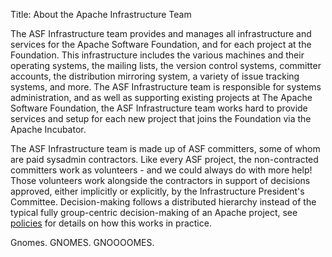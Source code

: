 Title: About the Apache Infrastructure Team


The ASF Infrastructure team provides and manages all infrastructure and services for the Apache Software Foundation, and for each project at the Foundation. This infrastructure includes the various machines and their operating systems, the mailing lists, the version control systems, committer accounts, the distribution mirroring system, a variety of issue tracking systems, and more. The ASF Infrastructure team is responsible for systems administration, and as well as supporting existing projects at The Apache Software Foundation, the ASF Infrastructure team works hard to provide services and setup for each new project that joins the Foundation via the Apache Incubator.

The ASF Infrastructure team is made up of ASF committers, some of whom are paid sysadmin contractors. Like every ASF project, the non-contracted committers work as volunteers - and we could always do with more help! Those volunteers work alongside the contractors in support of decisions approved, either implicitly or explicitly, by the Infrastructure President's Committee. Decision-making follows a distributed hierarchy instead of the typical fully group-centric decision-making of an Apache project, see [policies](policies.html) for details on how this works in practice.

Gnomes.
GNOMES.
GNOOOOMES.
